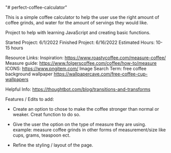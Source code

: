 "# perfect-coffee-calculator" 

This is a simple coffee calculator to help the user use the right amount of coffee grinds, and water for the amount of servings they would like. 

Project to help with learning JavaScript and creating basic functions.

Started Project: 6/1/2022
Finished Project: 6/16/2022
Estimated Hours: 10-15 hours

Resource Links: 
Inspiration: https://www.roastycoffee.com/measure-coffee/
Measure guide: https://www.folgerscoffee.com/coffee/how-to/measure
ICONS: https://www.pngitem.com/
Image Search Term: free coffee background wallpaper
https://wallpapercave.com/free-coffee-cup-wallpapers

Helpful Info: 
https://thoughtbot.com/blog/transitions-and-transforms

Features / Edits to add:

- Create an option to chose to make the coffee stronger than normal or weaker. Creat function to do so.

- Give the user the option on the type of measure they are using. example: measure coffee grinds in other forms of measurement/size like cups, grams, teaspoon ect.

- Refine the styling / layout of the page.